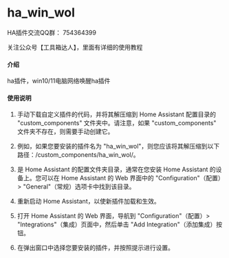 # ha_win_wol

HA插件交流QQ群： 754364399

关注公众号【工具箱达人】，里面有详细的使用教程

#### 介绍
ha插件，win10/11电脑网络唤醒ha插件

#### 使用说明

1. 手动下载自定义插件的代码，并将其解压缩到 Home Assistant 配置目录的 "custom_components" 文件夹中。请注意，如果 "custom_components" 文件夹不存在，则需要手动创建它。

2. 例如，如果您要安装的插件名为 "ha_win_wol"，则您应该将其解压缩到以下路径：<config directory>/custom_components/ha_win_wol/。

3. <config directory> 是 Home Assistant 的配置文件夹目录，通常在您安装 Home Assistant 的设备上。您可以在 Home Assistant 的 Web 界面中的 "Configuration"（配置）> "General"（常规）选项卡中找到该目录。

4. 重新启动 Home Assistant，以使新插件加载和生效。

5. 打开 Home Assistant 的 Web 界面，导航到 "Configuration"（配置）> "Integrations"（集成）页面中，然后单击 "Add Integration"（添加集成）按钮。

6. 在弹出窗口中选择您要安装的插件，并按照提示进行设置。


